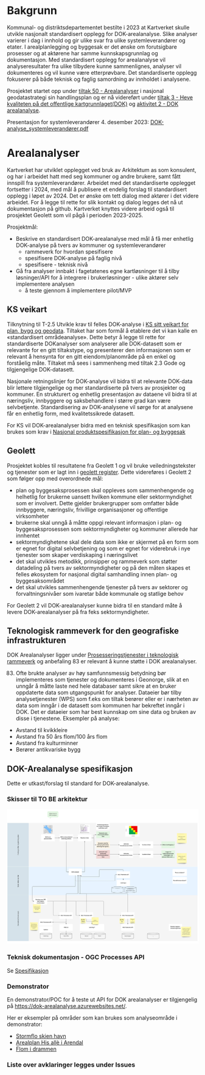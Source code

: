 # Bakgrunn
Kommunal- og distriktsdepartementet bestilte i 2023 at Kartverket skulle utvikle nasjonalt standardisert opplegg for DOK-arealanalyse. Slike analyser varierer i dag i innhold og gir ulike svar fra ulike systemleverandører og etater. I arealplanlegging og byggesak er det ønske om forutsigbare prosesser og at aktørene har samme kunnskapsgrunnlag og dokumentasjon. Med standardisert opplegg for arealanalyse vil analyseresultater fra ulike tilbydere kunne sammenlignes, analyser vil dokumenteres og vil kunne være etterprøvbare. Det standardiserte opplegg fokuserer på både teknisk og faglig samordning av innholdet i analysene. 

Prosjektet startet opp under [tiltak 50 - Arealanalyser](https://www.geonorge.no/Geodataarbeid/nasjonal-geodatastrategi/handlingsplanens-tiltak/tiltak-50/) i nasjonal geodatastrategi sin handlingsplan og er nå videreført under [tiltak 3 - Heve kvaliteten på det offentlige kartgrunnlaget(DOK)](https://www.geonorge.no/Geodataarbeid/nasjonal-geodatastrategi/handlingsplanens-tiltak/tiltak-3/) og [aktivitet 2 - DOK arealanalyse](https://tiltaksplan.geonorge.no/tiltak/3/aktivitet/2).

Presentasjon for systemleverandører 4. desember 2023: [DOK-analyse_systemleverandører.pdf](https://github.com/kartverket/DOK.Arealanalyse.spesifikasjon/blob/main/documents/DOK-analyse%202023-04-12_systemleverandorer.pdf)

# Arealanalyser
Kartverket har utviklet opplegget ved bruk av Arkitektum as som konsulent, og har i arbeidet hatt med seg kommuner og andre brukere, samt fått innspill fra systemleverandører. Arbeidet med det standardiserte opplegget fortsetter i 2024, med mål å publisere et endelig forslag til standardisert opplegg i løpet av 2024. Det er ønske om tett dialog med aktører i det videre arbeidet. For å legge til rette for slik kontakt og dialog legges det nå ut dokumentasjon på github. Kartverket knyttes videre arbeid  også til prosjektet Geolett som vil pågå i perioden 2023-2025. 

Prosjektmål:
* Beskrive en standardisert DOK-arealanalyse med mål å få mer enhetlig DOK-analyse på tvers av kommuner og systemleverandører
    * rammeverk for hvordan spesifisere
    * spesifisere DOK-analyse på faglig nivå
    * spesifisere - teknisk nivå
* Gå fra analyser innbakt i fagetatenes egne kartløsninger til å tilby løsninger/API for å integrere i brukerløsninger  - ulike aktører selv implementere analysen
    * å teste gjennom å implementere pilot/MVP


## KS veikart
Tilknytning til T-2.5 Utvikle krav til felles DOK-analyse i [KS sitt veikart for plan, bygg og geodata](https://www.ks.no/globalassets/fagomrader/digitalisering/verktoykasse-plan--og-byggesaker/gjennomfore/18-08-22-Veikart-plan-bygg-og-geodata-Sluttrapport-v1-0-ny-struktur.pdf).
Tiltaket har som formål å etablere det vi kan kalle en «standardisert
områdeanalyse». Dette betyr å legge til rette for standardiserte DOKanalyser som analyserer alle DOK-datasett som er relevante for en gitt
tiltakstype, og presenterer den informasjonen som er relevant å
hensynta for en gitt eiendom/planområde på en enkel og forståelig
måte.
Tiltaket må sees i sammenheng med tiltak 2.3 Gode og tilgjengelige
DOK-datasett.

Nasjonale retningslinjer for DOK-analyse vil bidra til at relevante
DOK-data blir lettere tilgjengelige og mer standardiserte på tvers av
prosjekter og kommuner. En strukturert og enhetlig presentasjon av
dataene vil bidra til at næringsliv, innbyggere og saksbehandlere i
større grad kan være selvbetjente.
Standardisering av DOK-analysene vil sørge for at analysene får en
enhetlig form, med kvalitetssikrede datasett.

For KS vil DOK-arealanalyser bidra med en teknisk spesifikasjon som kan brukes som krav i [Nasjonal produktspesifikasjon for plan- og byggesak](https://www.ks.no/fagomrader/digitalisering/felleslosninger/verktoykasse-plan--og-byggesak/verktoy/nasjonal-produktspesifikasjon-plan--og-byggesak/)

## Geolett
Prosjektet kobles til resultatene fra Geolett 1 og vil bruke veiledningstekster og tjenester som er lagt inn i [geolett register](https://register.geonorge.no/geolett). Dette videreføres i Geolett 2 som følger opp med overordnede mål:
* plan og byggesaksprosessen skal oppleves som sammenhengende og helhetlig for brukerne uansett hvilken kommune eller sektormyndighet som er involvert. Dette gjelder brukergrupper som omfatter både innbyggere, næringsliv, frivillige organisasjoner og offentlige virksomheter
* brukerne skal unngå å måtte oppgi relevant informasjon i plan- og byggesaksprosessen som sektormyndigheter og kommuner allerede har innhentet
* sektormyndighetene skal dele data som ikke er skjermet på en form som er egnet for digital selvbetjening og som er egnet for viderebruk i nye tjenester som skaper verdiskaping i næringslivet
* det skal utvikles metodikk, prinsipper og rammeverk som støtter datadeling på tvers av sektormyndigheter og på den måten skapes et felles økosystem for nasjonal digital samhandling innen plan- og byggesaksområdet
* det skal utvikles sammenhengende tjenester på tvers av sektorer og forvaltningsnivåer som ivaretar både kommunale og statlige behov

For Geolett 2 vil DOK-arealanalyser kunne bidra til en standard måte å levere DOK-arealanalyser på fra feks sektormyndigheter. 

## Teknologisk rammeverk for den geografiske infrastrukturen
DOK Arealanalyser ligger under [Prosesseringstjenester i teknologisk rammeverk](https://dokument.geonorge.no/styrendedokumenter/nasjonalt-rammeverk-for-geografisk-informasjon/rammeverksdokumentet/teknologisk-rammeverk-for-den-geografiske-infrastrukturen/4.0/teknologiskrammeverkhtml.html#_prosesseringstjenester) og anbefaling 83 er relevant å kunne støtte i DOK arealanalyser.

83. Ofte brukte analyser av høy samfunnsmessig betydning bør implementeres som tjenester og dokumenteres i Geonorge, slik at en unngår å måtte laste ned hele databaser samt sikre at en bruker oppdaterte data som utgangspunkt for analyser. Dataeier bør tilby analysetjenester (WPS) som f.eks om tiltak berører eller er i nærheten av data som inngår i de datasett som kommunen har bekreftet inngår i DOK. Det er dataeier som har best kunnskap om sine data og bruken av disse i tjenestene.
Eksempler på analyse:
* Avstand til kvikkleire
* Avstand fra 50 års flom/100 års flom
* Avstand fra kulturminner
* Berører antikvariske bygg

## DOK-Arealanalyse spesifikasjon
Dette er utkast/forslag til standard for DOK-arealanalyse. 

### Skisser til TO BE arkitektur

![Tjenestereise!](TOBETjenestereise.jpg)


### Teknisk dokumentasjon - OGC Processes API
Se [Spesifikasjon](spec.md)

### Demonstrator
En demonstrator/POC for å teste ut API for DOK arealanalyser er tilgjengelig på https://dok-arealanalyse.azurewebsites.net/.

Her er eksempler på områder som kan brukes som analyseområde i demonstrator:
* [Stormflo skien havn](demonstrator/stormflo_havn.geojson)
* [Arealplan His allè i Arendal](demonstrator/arealplan_his-alle.geojson)
* [Flom i drammen](demonstrator/flom_drammen.geojson)


### Liste over avklaringer legges under Issues
